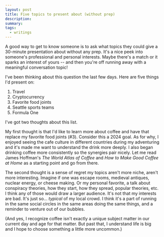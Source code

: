 ```yaml
---
layout: post
title: Five topics to present about (without prep)
description:
summary:
tags:
  - writings
---
```


A good way to get to know someone is to ask what topics they could give a 30-minute presentation about without any prep. It's a nice peek into someone's professional and personal interests. Maybe there's a match or it sparks an interest of yours -- and then you're off running away with a meaningful conversation topic!

I've been thinking about this question the last few days. Here are five things I'd present on:

1. Travel
2. Cryptocurrency
3. Favorite food joints
4. Seattle sports teams
5. Formula One

I've got two thoughts about this list.

My first thought is that I'd like to learn more about coffee and have that replace my favorite food joints (#3). Consider this a 2024 goal. As for why, I enjoyed seeing the cafe culture in different countries during my adventuring and it's made me want to understand the drink more deeply. I also began drinking coffee more consistently so the synergies pair nicely. Let me read James Hoffman's _The World Atlas of Coffee_ and _How to Make Good Coffee at Home_ as a starting point and go from there.

The second thought is a sense of regret my topics aren't more niche, aren't more interesting. Imagine if one was escape rooms, medieval antiques, nuclear energy, or cheese making. Or my personal favorite, a talk about conspiracy theories, how they start, how they spread, popular theories, etc. I think any of those would draw a larger audience. It's not that my interests are bad. It's just so... _typical_ of my local crowd. I think it's a part of running in the same social circles in the same areas doing the same things, and a reminder to venture out of our bubbles.

(And yes, I recognize coffee isn't exactly a unique subject matter in our current day and age for that matter. But past that, I understand life is big and I hope to choose something a little more uncommon.)
